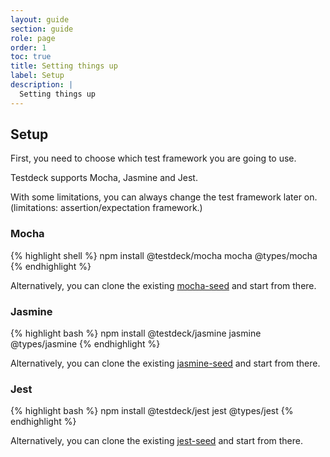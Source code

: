 ```yaml
---
layout: guide
section: guide
role: page 
order: 1
toc: true
title: Setting things up
label: Setup
description: |
  Setting things up
---
```


## Setup 

First, you need to choose which test framework you are going to use.

Testdeck supports Mocha, Jasmine and Jest.

With some limitations, you can always change the test framework later on. (limitations: assertion/expectation framework.)

### Mocha

{% highlight shell %}
npm install @testdeck/mocha mocha @types/mocha
{% endhighlight %}

Alternatively, you can clone the existing <a href="https://github.com/testdeck/testdeck-mocha-seed">mocha-seed</a> and start from there.

### Jasmine

{% highlight bash %}
npm install @testdeck/jasmine jasmine @types/jasmine
{% endhighlight %}

Alternatively, you can clone the existing <a href="https://github.com/testdeck/testdeck-jasmine-seed">jasmine-seed</a> and start from there.

### Jest

{% highlight bash %}
npm install @testdeck/jest jest @types/jest
{% endhighlight %}

Alternatively, you can clone the existing <a href="https://github.com/testdeck/testdeck-jest-seed">jest-seed</a> and start from there.

